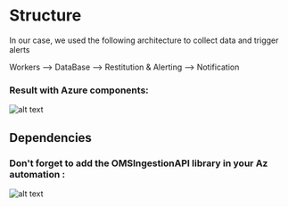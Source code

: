 # Structure
In our case, we used the following architecture to collect data and trigger alerts

Workers --> DataBase --> Restitution & Alerting --> Notification

### Result with Azure components:

![alt text](https://ravindrajob.blob.core.windows.net/assets/diagram01.png)
## Dependencies

### Don't forget to add the OMSIngestionAPI library in your Az automation  : 
![alt text](https://ravindrajob.blob.core.windows.net/assets/LibrairyOMS.png)
